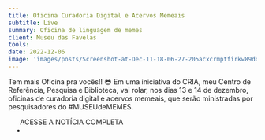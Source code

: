 ```yaml
---
title: Oficina Curadoria Digital e Acervos Memeais
subtitle: Live
summary: Oficina de linguagem de memes
client: Museu das Favelas
tools: 
date: 2022-12-06
image: 'images/posts/Screenshot-at-Dec-11-18-06-27-205acxcrmptfirkw89dqdtjgalz8u8sq07jsajrq2c84.png'
---
```


Tem mais Oficina pra vocês!! 😎 Em uma iniciativa do CRIA, meu Centro de Referência, Pesquisa e Biblioteca, vai rolar, nos dias 13 e 14 de dezembro, oficinas de curadoria digital e acervos memeais, que serão ministradas por pesquisadores do #MUSEUdeMEMES.

<div class="post__share"><ul class="share__list list-reset">ACESSE A NOTÍCIA COMPLETA<li class="share__item" style="margin-left: 10px"><a class="share__link share__facebook" style="background: #fa5657" href="https://www.instagram.com/p/Cl1bTwSrp1y/?igshid=MDJmNzVkMjY%3D" 
onclick=window.open(this.href, 'pop-up', 'left=20,top=20,width=500,height=500,toolbar=1,resizable=0'); return false;" title="Link" rel="nofollow"><i class="fa-solid fa-link"></i></a></li></ul></div>
<!-- <div class="gallery-box"><div class="gallery"><img src="/clipping/images/example-1.jpg" loading="lazy" alt="Project"><img src="/clipping/images/example-2.jpg" loading="lazy" alt="Project"></div><em>Gallery / <a href="https://www.freepik.com/" target="_blank">Freepic</a></em></div> -->